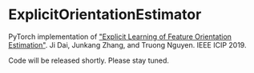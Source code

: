# ExplicitOrientationEstimator
PyTorch implementation of ["Explicit Learning of Feature Orientation Estimation"](https://ieeexplore.ieee.org/document/8803644). Ji Dai, Junkang Zhang, and Truong Nguyen. IEEE ICIP 2019.

Code will be released shortly. Please stay tuned.
